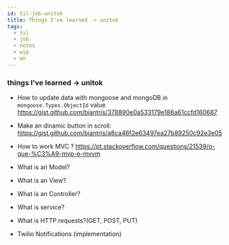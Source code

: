 ```yaml
---
id: til-job-unitok
title: Things I've learned -> unitok
tags:
  - til
  - job
  - notes
  - wip
  - en
---
```


### things I've learned -> unitok

- How to update data with mongoose and mongoDB in `mongoose.Types.ObjectId` value
	https://gist.github.com/biantris/378890e0a533179e186a61ccfd160687
	
- Make an dinamic button in scroll:
	https://gist.github.com/biantris/a8ca46f2e63497ea27b89250c92e3e05
	
- How to work MVC ? https://pt.stackoverflow.com/questions/21539/o-que-%C3%A9-mvp-e-mvvm

- What is an Model?

- What is an View?

- What is an Controller?

- What is service?

- What is HTTP requests?(GET, POST, PUT)

- Twilio Notifications (implementation)